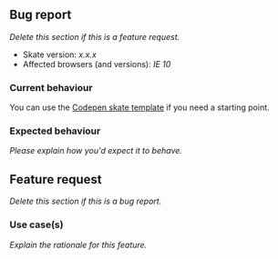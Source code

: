 ## Bug report

*Delete this section if this is a feature request.*

- Skate version: *x.x.x*
- Affected browsers (and versions): *IE 10*

### Current behaviour

You can use the [Codepen skate template](https://codepen.io/Hotell/pen/RVJamm) if you need a starting point.

### Expected behaviour

*Please explain how you'd expect it to behave.*

## Feature request

*Delete this section if this is a bug report.*

### Use case(s)

*Explain the rationale for this feature.*
